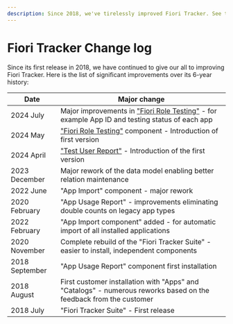 ```yaml
---
description: Since 2018, we've tirelessly improved Fiori Tracker. See the major upgrades over 6 years.
---
```

# Fiori Tracker Change log

Since its first release in 2018, we have continued to give our all to improving Fiori Tracker. Here is the list of significant improvements over its 6-year history:


| Date| Major change|
|--|--|
| 2024 July | Major improvements in ["Fiori Role Testing"](https://fioriroletesting.com/) - for example App ID and testing status of each app |
| 2024 May | ["Fiori Role Testing"](https://fioriroletesting.com/) component - Introduction of first version |
| 2024 April | ["Test User Report"](https://fioritracker.org/tracked/SPS03/testusers/) - Introduction of the first version
| 2023 December | Major rework of the data model enabling better relation maintenance |
| 2022 June | "App Import" component - major rework |
| 2020 February | "App Usage Report" - improvements eliminating double counts on legacy app types |
| 2022 February | "App Import component" added - for automatic import of all installed applications|
| 2020 November | Complete rebuild of the "Fiori Tracker Suite" - easier to install, independent components|
| 2018 September | "App Usage Report" component first installation 
| 2018 August | First customer installation with "Apps" and "Catalogs" - numerous reworks based on the feedback from the customer |
| 2018 July | "Fiori Tracker Suite" - First release |





